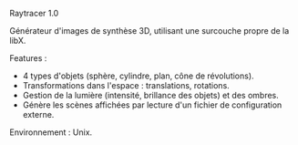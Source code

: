 Raytracer 1.0

Générateur d'images de synthèse 3D, utilisant une surcouche propre de la libX.

Features : 

- 4 types d'objets (sphère, cylindre, plan, cône de révolutions).
- Transformations dans l'espace : translations, rotations.
- Gestion de la lumière (intensité, brillance des objets) et des ombres.
- Génère les scènes affichées par lecture d'un fichier de configuration externe.

Environnement : Unix.